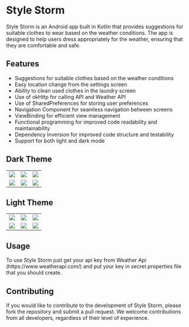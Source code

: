 # Style Storm
<p>Style Storm is an Android app built in Kotlin that provides suggestions for suitable clothes to wear based on the weather conditions. The app is designed to help users dress appropriately for the weather, ensuring that they are comfortable and safe.</p>

## Features
* Suggestions for suitable clothes based on the weather conditions
* Easy location change from the settings screen
* Ability to clean used clothes in the laundry screen
* Use of okHttp for calling API and Weather API
* Use of SharedPreferences for storing user preferences
* Navigation Component for seamless navigation between screens
* ViewBinding for efficient view management
* Functional programming for improved code readability and maintainability
* Dependency Inversion for improved code structure and testability
* Support for both light and dark mode

## Dark Theme
|                                                                                                            |                                                                                                            |                                                                                                            |
|:----------------------------------------------------------------------------------------------------------:|:----------------------------------------------------------------------------------------------------------:|:----------------------------------------------------------------------------------------------------------:|
| ![](https://user-images.githubusercontent.com/30028905/233750965-e685c451-7b5b-4048-9c94-80c79446f19c.png) | ![](https://user-images.githubusercontent.com/30028905/233750980-b4f9833e-66c3-49ef-8f12-618fa0a38c3c.png) | ![](https://user-images.githubusercontent.com/30028905/233750984-ea3bb03e-f1de-4a72-ba0e-312b20ffe602.png) |
| ![](https://user-images.githubusercontent.com/30028905/233750997-8f19974d-853f-4504-a707-945b762351ee.png) | ![](https://user-images.githubusercontent.com/30028905/233751007-613a7da5-2821-4586-ae86-37e290e03a34.png) | ![](https://user-images.githubusercontent.com/30028905/233751018-514368dd-abf8-44cf-bcbd-496f78977d54.png) |

## Light Theme
|                                                                                                            |                                                                                                            |                                                                                                            |
|:----------------------------------------------------------------------------------------------------------:|:----------------------------------------------------------------------------------------------------------:|:----------------------------------------------------------------------------------------------------------:|
| ![](https://user-images.githubusercontent.com/30028905/233749315-5601d257-4cc5-42aa-9788-290b8d8ef3b2.png) | ![](https://user-images.githubusercontent.com/30028905/233749399-33084c7f-ae68-4c35-a8c4-26fa20a17528.png) | ![](https://user-images.githubusercontent.com/30028905/233749431-bac71cd2-5654-4e1b-a6ff-18f5e2caead4.png) |
| ![](https://user-images.githubusercontent.com/30028905/233750614-7ea19857-4244-437c-b3a1-cbb64a3c494f.png) | ![](https://user-images.githubusercontent.com/30028905/233750658-4a073b21-9cf0-46de-afa6-a4065c2361d2.png) | ![](https://user-images.githubusercontent.com/30028905/233750682-569cbc4c-61a7-4987-8d5d-645821036dc7.png) |

## Usage
<p>To use Style Storm just get your api key from Weather Api (https://www.weatherapi.com/) and put your key in secret.properties file that you should create.</p>

## Contributing
<p>If you would like to contribute to the development of Style Storm, please fork the repository and submit a pull request. We welcome contributions from all developers, regardless of their level of experience.</p>

